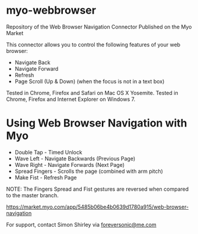 myo-webbrowser
==============

Repository of the Web Browser Navigation Connector Published on the Myo Market

This connector allows you to control the following features of your web browser:

- Navigate Back
- Navigate Forward
- Refresh
- Page Scroll (Up & Down) (when the focus is not in a text box)

Tested in Chrome, Firefox and Safari on Mac OS X Yosemite.
Tested in Chrome, Firefox and Internet Explorer on Windows 7.


Using Web Browser Navigation with Myo
=====================================

- Double Tap	-	Timed Unlock
- Wave Left	-	Navigate Backwards (Previous Page)
- Wave Right	-	Navigate Forwards (Next Page)
- Spread Fingers	-	Scrolls the page (combined with arm pitch)
- Make Fist	-	Refresh Page

NOTE: The Fingers Spread and Fist gestures are reversed when compared to the master branch.


https://market.myo.com/app/5485b06be4b0639d1780a915/web-browser-navigation

For support, contact Simon Shirley via foreversonic@me.com
